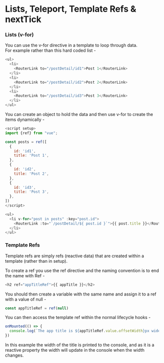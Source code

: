 # Lists, Teleport, Template Refs &amp; nextTick

### Lists (v-for)

You can use the v-for directive in a template to loop through data.   
For example rather than this hard coded list -

```Javascript
<ul>
  <li>
    <RouterLink to="/postDetail/id1">Post 1</RouterLink>
  </li>
  <li>
    <RouterLink to="/postDetail/id2">Post 2</RouterLink>
  </li>
  <li>
    <RouterLink to="/postDetail/id3">Post 3</RouterLink>
  </li>
</ul>
```

You can create an object to hold the data and then use v-for to create the items dynamically -

```Javascript
<script setup>
import {ref} from "vue";

const posts = ref([
  {
    id: 'id1',
    title: 'Post 1',
  },
  {
    id: 'id2',
    title: 'Post 2',
  },
  {
    id: 'id3',
    title: 'Post 3',
  },
])
</script>
```

```Javascript
<ul>
  <li v-for="post in posts" :key="post.id">
    <RouterLink :to="`/postDetail/${ post.id }`">{{ post.title }}</RouterLink>
  </li>
</ul>
```

### Template Refs

Template refs are simply refs (reactive data) that are created within a template (rather than in setup).

To create a ref you use the ref directive and the naming convention is to end the name with Ref -

```Javascript
<h2 ref="appTitleRef">{{ appTitle }}</h2>
```

You should then create a variable with the same name and assign it to a ref with a value of null -

```Javascript
const appTitleRef = ref(null)
```

You can then access the template ref within the normal lifecycle hooks -

```Javascript
onMounted(() => {
  console.log(`The app title is ${appTitleRef.value.offsetWidth}px wide`)
})
```

In this example the width of the title is printed to the console, and as it is a reactive property
the width will update in the console when the width changes.